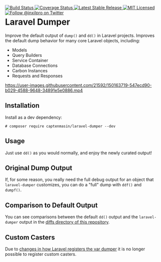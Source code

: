 <div style="float: right;">
	<a href="https://github.com/captenmasin/laravel-dumper/actions" target="_blank">
		<img 
			src="https://github.com/captenmasin/laravel-dumper/workflows/PHPUnit/badge.svg" 
			alt="Build Status" 
		/>
	</a>
	<a href="https://codeclimate.com/github/captenmasin/laravel-dumper/test_coverage" target="_blank">
		<img 
			src="https://api.codeclimate.com/v1/badges/89d825bd1cba002b271c/test_coverage" 
			alt="Coverage Status" 
		/>
	</a>
	<a href="https://packagist.org/packages/captenmasin/laravel-dumper" target="_blank">
        <img 
            src="https://poser.pugx.org/captenmasin/laravel-dumper/v/stable" 
            alt="Latest Stable Release" 
        />
	</a>
	<a href="./LICENSE" target="_blank">
        <img 
            src="https://poser.pugx.org/captenmasin/laravel-dumper/license" 
            alt="MIT Licensed" 
        />
    </a>
    <a href="https://twitter.com/inxilpro" target="_blank">
        <img 
            src="https://img.shields.io/twitter/follow/inxilpro?style=social" 
            alt="Follow @inxilpro on Twitter" 
        />
    </a>
</div>

# Laravel Dumper

Improve the default output of `dump()` and `dd()` in Laravel projects. Improves the default
dump behavior for many core Laravel objects, including:

- Models
- Query Builders
- Service Container
- Database Connections
- Carbon Instances
- Requests and Responses

https://user-images.githubusercontent.com/21592/150163719-547ecd90-b029-4588-9648-34891e5e0886.mp4

## Installation

Install as a dev dependency:

```shell
# composer require captenmasin/laravel-dumper --dev
```

## Usage

Just use `dd()` as you would normally, and enjoy the newly curated output!

## Original Dump Output
If, for some reason, you really need the full debug output for an object that `laravel-dumper` customizes, you can
do a "full" dump with `ddf()` and `dumpf()`.

## Comparison to Default Output

You can see comparisons between the default `dd()` output and the `laravel-dumper` output
in the [diffs directory of this repository](./diffs/).

## Custom Casters

Due to [changes in how Laravel registers the var dumper](https://github.com/laravel/framework/pull/44211) it
is no longer possible to register custom casters.
